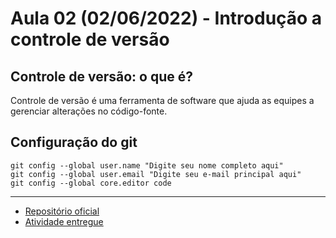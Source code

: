 # Aula 02 (02/06/2022) - Introdução a controle de versão

## Controle de versão: o que é?

Controle de versão é uma ferramenta de software que ajuda as equipes a gerenciar alterações no código-fonte.

## Configuração do git

```
git config --global user.name "Digite seu nome completo aqui"
git config --global user.email "Digite seu e-mail principal aqui"
git config --global core.editor code
```

---

- [Repositório oficial](https://github.com/wssantanna/mercado-eletr-nico-0522cdmencn01bred/blob/main/02/README.md)
- [Atividade entregue](https://github.com/amandacbarreto/DH_ME_JogoDaVelha)
